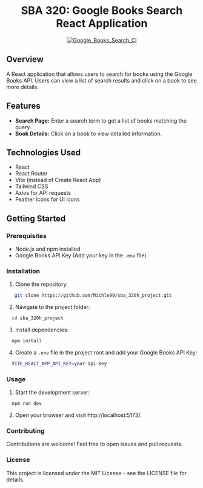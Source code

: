 <div align="center">
  <h1>SBA 320: Google Books Search React Application</h1>
</div>

<div align="center">
  
  [![Google_Books_Search_CI](https://github.com/Michle99/sba_320h_project/actions/workflows/main.yml/badge.svg)](https://github.com/Michle99/sba_320h_project/actions/workflows/main.yml)
  
</div>

## Overview
A React application that allows users to search for books using the Google Books API. Users can view a list of search results and click on a book to see more details.

## Features

- **Search Page:** Enter a search term to get a list of books matching the query.
- **Book Details:** Click on a book to view detailed information.

## Technologies Used

- React
- React Router
- Vite (instead of Create React App)
- Tailwind CSS
- Axios for API requests
- Feather Icons for UI icons

## Getting Started

### Prerequisites

- Node.js and npm installed
- Google Books API Key (Add your key in the `.env` file)

### Installation

1. Clone the repository:

```bash
   git clone https://github.com/Michle99/sba_320h_project.git
```

2. Navigate to the project folder:

```bash
  cd sba_320h_project
```
3. Install dependencies:

```bash
  npm install
```

4. Create a `.env` file in the project root and add your Google Books API Key:

```bash
  VITE_REACT_APP_API_KEY=your-api-key
```

### Usage

1. Start the development server:

```bash
  npm run dev
```

2. Open your browser and visit  http://localhost:5173/.




### Contributing
Contributions are welcome! Feel free to open issues and pull requests.

### License
This project is licensed under the MIT License - see the LICENSE file for details.
